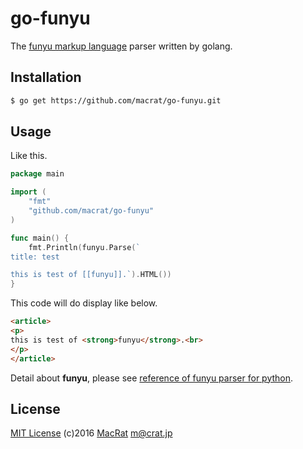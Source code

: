go-funyu
========

The [funyu markup language](https://bitbucket.org/MacRat/funyu) parser written by golang.

## Installation
``` bash
$ go get https://github.com/macrat/go-funyu.git
```

## Usage
Like this.

``` go
package main

import (
	"fmt"
	"github.com/macrat/go-funyu"
)

func main() {
	fmt.Println(funyu.Parse(`
title: test

this is test of [[funyu]].`).HTML())
}
```

This code will do display like below.

``` HTML
<article>
<p>
this is test of <strong>funyu</strong>.<br>
</p>
</article>
```

Detail about **funyu**, please see [reference of funyu parser for python](https://bitbucket.org/MacRat/funyu/src/tip/REFERENCE.fny).

## License
[MIT License](https://opensource.org/licenses/MIT) (c)2016 [MacRat](http://blanktar.jp) <m@crat.jp>

